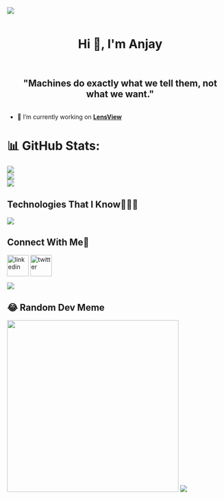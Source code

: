 
<!--horizontal divider(gradiant)-->
<img src="https://user-images.githubusercontent.com/73097560/115834477-dbab4500-a447-11eb-908a-139a6edaec5c.gif">

<!--h1 without bottom border-->
<div id="user-content-toc">
  <ul align="center">
    <summary><h1 style="display: inline-block">Hi 👋, I'm Anjay</h1></summary>
  </ul>
</div>


<!--h2 without bottom border-->
<div id="user-content-toc">
  <ul align="center">
    <summary><h2 style="display: inline-block">"Machines do exactly what we tell them, not what we want."</h2></summary>
  </ul>
</div>


<!--Intro start-->
- 🔭 I’m currently working on **<a href="https://github.com/BlockchainKami/lensview-beta">LensView</a>**
<!--Intro end-->

# 📊 GitHub Stats:
![](https://github-readme-stats.vercel.app/api?username=anjaysahoo&theme=blue-green&hide_border=false&include_all_commits=true&count_private=true)<br/>
![](https://github-readme-streak-stats.herokuapp.com/?user=anjaysahoo&theme=blue-green&hide_border=false)<br/>
![](https://github-readme-stats.vercel.app/api/top-langs/?username=anjaysahoo&theme=blue-green&hide_border=false&include_all_commits=true&count_private=true&layout=compact)




## Technologies That I Know👨🏻‍💻
  <a href="https://skillicons.dev">
    <img src="https://skillicons.dev/icons?i=js,ts,svelte,react,angular,nextjs,java,nodejs,express,graphql,docker,jenkins,figma,vite,solidity,python,aws,redis&perline=14" />
  </a>


## Connect With Me🤝
<a href="https://www.linkedin.com/in/anjaysahoo/" target="blank"><img align="center" src="https://user-images.githubusercontent.com/88904952/234979284-68c11d7f-1acc-4f0c-ac78-044e1037d7b0.png" alt="linkedin" height="50" width="50" /></a>
<a href="https://twitter.com/AnjaySahoo" target="blank"><img align="center" src="https://user-images.githubusercontent.com/88904952/234980676-61bfb021-ecc8-48f7-88e6-34c1b06c4a58.png" alt="twitter" height="50" width="50" /></a> 


[![](https://visitcount.itsvg.in/api?id=anjaysahoo&icon=3&color=8)](https://visitcount.itsvg.in)


## 😂 Random Dev Meme
<a >
    <img src='https://randommeme-five.vercel.app/' style="height: 400px;"/>
  </a>

<!--horizontal divider(gradiant)-->
<img src="https://user-images.githubusercontent.com/73097560/115834477-dbab4500-a447-11eb-908a-139a6edaec5c.gif">



